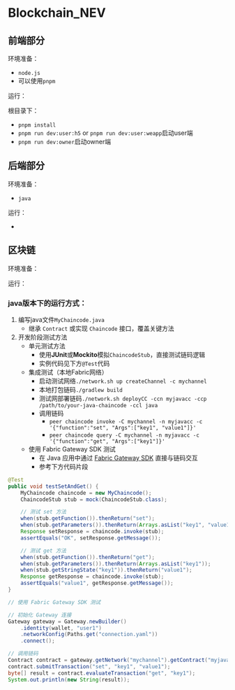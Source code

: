 # Blockchain_NEV

## 前端部分

环境准备：

- `node.js`
- 可以使用`pnpm`

运行：

根目录下：
- `pnpm install`
- `pnpm run dev:user:h5` or `pnpm run dev:user:weapp`启动user端
- `pnpm run dev:owner`启动owner端

## 后端部分

环境准备：

- `java` 

运行：

- 

## 区块链

环境准备：

运行：


### java版本下的运行方式：

1. 编写java文件`MyChaincode.java`
	- 继承 `Contract` 或实现 `Chaincode` 接口，覆盖关键方法
2. 开发阶段测试方法
	- 单元测试方法
		- 使用**JUnit**或**Mockito**模拟`ChaincodeStub`，直接测试链码逻辑
		- 实例代码见下方`@Test`代码
	- 集成测试（本地Fabric网络）
		- 启动测试网络`./network.sh up createChannel -c mychannel`
		- 本地打包链码`./gradlew build`
		- 测试网部署链码`./network.sh deployCC -ccn myjavacc -ccp /path/to/your-java-chaincode -ccl java`
		- 调用链码
			- `peer chaincode invoke -C mychannel -n myjavacc -c '{"function":"set", "Args":["key1", "value1"]}'`
			- `peer chaincode query -C mychannel -n myjavacc -c '{"function":"get", "Args":["key1"]}'`
	- 使用 Fabric Gateway SDK 测试
		- 在 Java 应用中通过 [Fabric Gateway SDK](https://hyperledger.github.io/fabric-gateway/) 直接与链码交互
		- 参考下方代码片段

```java
@Test
public void testSetAndGet() {
    MyChaincode chaincode = new MyChaincode();
    ChaincodeStub stub = mock(ChaincodeStub.class);

    // 测试 set 方法
    when(stub.getFunction()).thenReturn("set");
    when(stub.getParameters()).thenReturn(Arrays.asList("key1", "value1"));
    Response setResponse = chaincode.invoke(stub);
    assertEquals("OK", setResponse.getMessage());

    // 测试 get 方法
    when(stub.getFunction()).thenReturn("get");
    when(stub.getParameters()).thenReturn(Arrays.asList("key1"));
    when(stub.getStringState("key1")).thenReturn("value1");
    Response getResponse = chaincode.invoke(stub);
    assertEquals("value1", getResponse.getMessage());
}
```

```java
// 使用 Fabric Gateway SDK 测试

// 初始化 Gateway 连接
Gateway gateway = Gateway.newBuilder()
    .identity(wallet, "user1")
    .networkConfig(Paths.get("connection.yaml"))
    .connect();

// 调用链码
Contract contract = gateway.getNetwork("mychannel").getContract("myjavacc");
contract.submitTransaction("set", "key1", "value1");
byte[] result = contract.evaluateTransaction("get", "key1");
System.out.println(new String(result));
```
